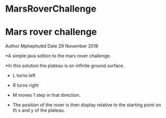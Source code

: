 # MarsRoverChallenge
# Mars rover challenge

Author Mphephuttd
Date 29 November 2018

*A simple java soltion to the mars rover challenge.

*In this solution the plateau is on infinite ground surface.

* L turns left 

* R turns right

* M moves 1 step in that  direction.

* The position of the rover is then display relative to the starting point on th x and y of the plateau.
